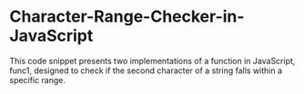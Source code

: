 # Character-Range-Checker-in-JavaScript
This code snippet presents two implementations of a function in JavaScript, func1, designed to check if the second character of a string falls within a specific range.
